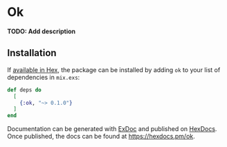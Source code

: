 # Ok

**TODO: Add description**

## Installation

If [available in Hex](https://hex.pm/docs/publish), the package can be installed
by adding `ok` to your list of dependencies in `mix.exs`:

```elixir
def deps do
  [
    {:ok, "~> 0.1.0"}
  ]
end
```

Documentation can be generated with [ExDoc](https://github.com/elixir-lang/ex_doc)
and published on [HexDocs](https://hexdocs.pm). Once published, the docs can
be found at <https://hexdocs.pm/ok>.

